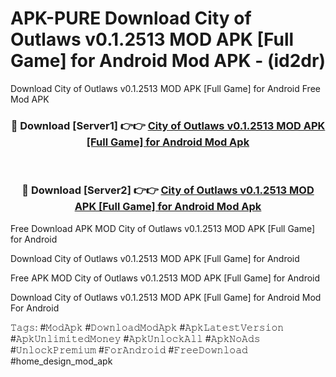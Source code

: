 # APK-PURE Download City of Outlaws v0.1.2513 MOD APK [Full Game] for Android Mod APK - (id2dr)
Download City of Outlaws v0.1.2513 MOD APK [Full Game] for Android Free Mod APK

<div align="center">
<h3>🔴 Download [Server1] 👉👉 <a href="https://apk-comot.site?title=City_of_Outlaws_v0.1.2513_MOD_APK_[Full_Game]_for_Android">City of Outlaws v0.1.2513 MOD APK [Full Game] for Android Mod Apk</a></h3><br>

<h3>🔴 Download [Server2] 👉👉 <a href="https://apk-comot.site?title=City_of_Outlaws_v0.1.2513_MOD_APK_[Full_Game]_for_Android">City of Outlaws v0.1.2513 MOD APK [Full Game] for Android Mod Apk</a></h3>
</div>


Free Download APK MOD City of Outlaws v0.1.2513 MOD APK [Full Game] for Android

Download City of Outlaws v0.1.2513 MOD APK [Full Game] for Android 

Free APK MOD City of Outlaws v0.1.2513 MOD APK [Full Game] for Android 

Download City of Outlaws v0.1.2513 MOD APK [Full Game] for Android Mod For Android

𝚃𝚊𝚐𝚜: #𝙼𝚘𝚍𝙰𝚙𝚔 #𝙳𝚘𝚠𝚗𝚕𝚘𝚊𝚍𝙼𝚘𝚍𝙰𝚙𝚔 #𝙰𝚙𝚔𝙻𝚊𝚝𝚎𝚜𝚝𝚅𝚎𝚛𝚜𝚒𝚘𝚗 #𝙰𝚙𝚔𝚄𝚗𝚕𝚒𝚖𝚒𝚝𝚎𝚍𝙼𝚘𝚗𝚎𝚢 #𝙰𝚙𝚔𝚄𝚗𝚕𝚘𝚌𝚔𝙰𝚕𝚕 #𝙰𝚙𝚔𝙽𝚘𝙰𝚍𝚜 #𝚄𝚗𝚕𝚘𝚌𝚔𝙿𝚛𝚎𝚖𝚒𝚞𝚖 #𝙵𝚘𝚛𝙰𝚗𝚍𝚛𝚘𝚒𝚍 #𝙵𝚛𝚎𝚎𝙳𝚘𝚠𝚗𝚕𝚘𝚊𝚍 #home_design_mod_apk